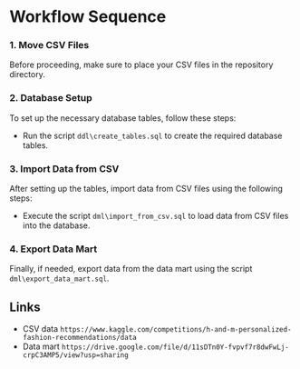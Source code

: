 # Workflow Sequence

### 1. Move CSV Files
Before proceeding, make sure to place your CSV files in the repository directory.

### 2. Database Setup
To set up the necessary database tables, follow these steps:

- Run the script `ddl\create_tables.sql` to create the required database tables.

### 3. Import Data from CSV
After setting up the tables, import data from CSV files using the following steps:

- Execute the script `dml\import_from_csv.sql` to load data from CSV files into the database.

### 4. Export Data Mart
Finally, if needed, export data from the data mart using the script `dml\export_data_mart.sql`.

## Links

- CSV data ```https://www.kaggle.com/competitions/h-and-m-personalized-fashion-recommendations/data```
- Data mart ```https://drive.google.com/file/d/11sDTn0Y-fvpvf7r8dwFwLj-crpC3AMP5/view?usp=sharing```